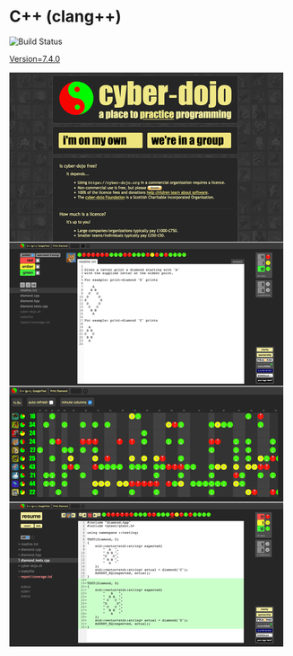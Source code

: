 # C++ (clang++)

![Build Status](https://travis-ci.org/cyber-dojo-languages/clangplusplus.svg?branch=master)

[Version=7.4.0](https://github.com/cyber-dojo-languages/clangplusplus/blob/master/check_version.sh)

![cyber-dojo.org home page](https://github.com/cyber-dojo/cyber-dojo/blob/master/shared/home_page_snapshot.png)
